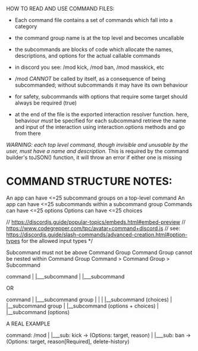 
HOW TO READ AND USE COMMAND FILES:
- Each command file contains a set of commands which fall into a category
- the command group name is at the top level and becomes uncallable
- the subcommands are blocks of code which allocate the names, descriptions, and options for the actual callable commands
- in discord you see: /mod kick, /mod ban, /mod masskick, etc
- /mod *CANNOT* be called by itself, as a consequence of being subcommanded; without subcommands it may have its own behaviour
- for safety, subcommands with options that require some target should always be required (true)

- at the end of the file is the exported interaction resolver function. here, behaviour *must* be specified for each subcommand 
  retrieve the name and input of the interaction using interaction.options methods and go from there

*WARNING: each top level command, though invisible and unusable by the user, must have a name and description.*
This is required by the command builder's toJSON() function, it will throw an error if either one is missing


COMMAND STRUCTURE NOTES:
=============================
An app can have <=25 subcommand groups on a top-level command
An app can have <=25 subcommands within a subcommand group
Commands can have <=25 options
Options can have <=25 choices


// https://discordjs.guide/popular-topics/embeds.html#embed-preview
// https://www.codegrepper.com/tpc/avatar+command+discord.js
// see: https://discordjs.guide/slash-commands/advanced-creation.html#option-types for the allowed input types
*/

Subcommand must not be above Command Group
Command Group cannot be nested within Command Group
Command > Command Group > Subcommand

command
|
|___subcommand
|
|___subcommand

OR

command
   |
   |___subcommand group
   |        |
   |        |__subcommand (choices)
   |
   |__subcommand group
            |
            |__subcommand (options + choices)
            |
            |__subcommand (options)

A REAL EXAMPLE

command: /mod
|
|___sub: kick -> (Options: target, reason)
|
|___sub: ban -> (Options: target, reason[Required], delete-history)




